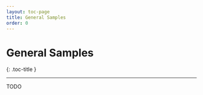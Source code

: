 ```yaml
---
layout: toc-page
title: General Samples
order: 0
---
```


# General Samples
{: .toc-title }

---

TODO
